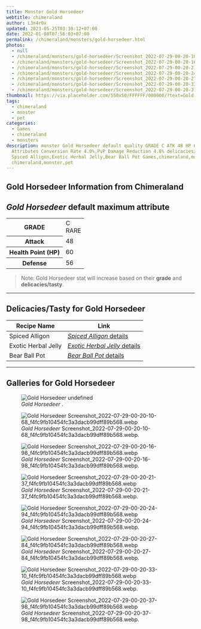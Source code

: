 ```yaml
---
title: Monster Gold Horsedeer
webtitle: chimeraland
author: L3n4r0x
updated: 2023-05-25T03:30:12+07:00
date: 2022-01-08T07:56:03+07:00
permalink: /chimeraland/monsters/gold-horsedeer.html
photos:
  - null
  - /chimeraland/monsters/gold-horsedeer/Screenshot_2022-07-29-00-20-10-68_f4fc9fb10454fc3a3dacb99dff89b568.webp
  - /chimeraland/monsters/gold-horsedeer/Screenshot_2022-07-29-00-20-16-98_f4fc9fb10454fc3a3dacb99dff89b568.webp
  - /chimeraland/monsters/gold-horsedeer/Screenshot_2022-07-29-00-20-21-37_f4fc9fb10454fc3a3dacb99dff89b568.webp
  - /chimeraland/monsters/gold-horsedeer/Screenshot_2022-07-29-00-20-24-94_f4fc9fb10454fc3a3dacb99dff89b568.webp
  - /chimeraland/monsters/gold-horsedeer/Screenshot_2022-07-29-00-20-27-84_f4fc9fb10454fc3a3dacb99dff89b568.webp
  - /chimeraland/monsters/gold-horsedeer/Screenshot_2022-07-29-00-20-33-10_f4fc9fb10454fc3a3dacb99dff89b568.webp
  - /chimeraland/monsters/gold-horsedeer/Screenshot_2022-07-29-00-20-37-98_f4fc9fb10454fc3a3dacb99dff89b568.webp
thumbnail: https://via.placeholder.com/550x50/FFFFFF/000000/?text=Gold Horsedeer
tags:
  - chimeraland
  - monster
  - pet
categories:
  - Games
  - chimeraland
  - monsters
description: monster Gold Horsedeer default quality GRADE C ATK 48 HP 60 DEF 56
  Attributes Conversion Rate 4.0%,PvP Damage Reduction 4.8% delicacies/tasty
  Spiced Alligon,Exotic Herbal Jelly,Bear Ball Pot Games,chimeraland,monsters
  chimeraland,monster,pet
---
```


<link
  rel="stylesheet"
  href="https://rawcdn.githack.com/dimaslanjaka/Web-Manajemen/870a349/css/bootstrap-5-3-0-alpha3-wrapper.css"
/>
<section id="bootstrap-wrapper">
  <div data-bs-theme="dark">
    <h2>Gold Horsedeer Information from Chimeraland</h2>
    <h2 id="attribute"><i>Gold Horsedeer</i> default maximum attribute</h2>
    <div class="row">
      <div class="col mb-2">
        <div class="card">
          <div class="card-body">
            <table>
              <tr>
                <th>GRADE</th>
                <td>C <br /><span class="text-primary">RARE</span></td>
              </tr>
              <tr>
                <th>Attack</th>
                <td>48</td>
              </tr>
              <tr>
                <th>Health Point (HP)</th>
                <td>60</td>
              </tr>
              <tr>
                <th>Defense</th>
                <td>56</td>
              </tr>
            </table>
          </div>
        </div>
      </div>
    </div>
    <blockquote class="bd-callout bd-callout-warning">
      Note: Gold Horsedeer stat will increase based on their <b>grade</b> and
      <b>delicacies/tasty</b>.
    </blockquote>
    <hr />
    <h2 id="delicacies">Delicacies/Tasty for Gold Horsedeer</h2>
    <div class="card">
      <div class="card-body">
        <div class="table-responsive">
          <table class="table table-striped">
            <thead>
              <tr>
                <th>Recipe Name</th>
                <th>Link</th>
              </tr>
            </thead>
            <tbody>
              <tr>
                <td>Spiced Alligon</td>
                <td>
                  <a
                    href="#"
                    class="text-primary"
                    title="Click here to view recipe Spiced Alligon details"
                    ><i>Spiced Alligon</i> details</a
                  >
                </td>
              </tr>
              <tr>
                <td>Exotic Herbal Jelly</td>
                <td>
                  <a
                    href="https://www.webmanajemen.com/chimeraland/recipes/exotic-herbal-jelly.html"
                    class="text-primary"
                    title="Click here to view recipe Exotic Herbal Jelly details"
                    ><i>Exotic Herbal Jelly</i> details</a
                  >
                </td>
              </tr>
              <tr>
                <td>Bear Ball Pot</td>
                <td>
                  <a
                    href="https://www.webmanajemen.com/chimeraland/recipes/bear-ball-pot.html"
                    class="text-primary"
                    title="Click here to view recipe Bear Ball Pot details"
                    ><i>Bear Ball Pot</i> details</a
                  >
                </td>
              </tr>
            </tbody>
          </table>
        </div>
      </div>
    </div>
    <hr />
    <div id="gallery">
      <h2>Galleries for Gold Horsedeer</h2>
      <div class="row">
        <div class="col-lg-6 col-12">
          <figure>
            <img
              src="https://www.webmanajemen.com/undefined"
              alt="Gold Horsedeer undefined"
            />
            <figcaption style="word-wrap: break-word">
              <i>Gold Horsedeer</i> .
            </figcaption>
          </figure>
        </div>
        <div class="col-lg-6 col-12">
          <figure>
            <img
              src="https://www.webmanajemen.com/chimeraland/monsters/gold-horsedeer/Screenshot_2022-07-29-00-20-10-68_f4fc9fb10454fc3a3dacb99dff89b568.webp"
              alt="Gold Horsedeer Screenshot_2022-07-29-00-20-10-68_f4fc9fb10454fc3a3dacb99dff89b568.webp"
            />
            <figcaption style="word-wrap: break-word">
              <i>Gold Horsedeer</i>
              Screenshot_2022-07-29-00-20-10-68_f4fc9fb10454fc3a3dacb99dff89b568.webp.
            </figcaption>
          </figure>
        </div>
        <div class="col-lg-6 col-12">
          <figure>
            <img
              src="https://www.webmanajemen.com/chimeraland/monsters/gold-horsedeer/Screenshot_2022-07-29-00-20-16-98_f4fc9fb10454fc3a3dacb99dff89b568.webp"
              alt="Gold Horsedeer Screenshot_2022-07-29-00-20-16-98_f4fc9fb10454fc3a3dacb99dff89b568.webp"
            />
            <figcaption style="word-wrap: break-word">
              <i>Gold Horsedeer</i>
              Screenshot_2022-07-29-00-20-16-98_f4fc9fb10454fc3a3dacb99dff89b568.webp.
            </figcaption>
          </figure>
        </div>
        <div class="col-lg-6 col-12">
          <figure>
            <img
              src="https://www.webmanajemen.com/chimeraland/monsters/gold-horsedeer/Screenshot_2022-07-29-00-20-21-37_f4fc9fb10454fc3a3dacb99dff89b568.webp"
              alt="Gold Horsedeer Screenshot_2022-07-29-00-20-21-37_f4fc9fb10454fc3a3dacb99dff89b568.webp"
            />
            <figcaption style="word-wrap: break-word">
              <i>Gold Horsedeer</i>
              Screenshot_2022-07-29-00-20-21-37_f4fc9fb10454fc3a3dacb99dff89b568.webp.
            </figcaption>
          </figure>
        </div>
        <div class="col-lg-6 col-12">
          <figure>
            <img
              src="https://www.webmanajemen.com/chimeraland/monsters/gold-horsedeer/Screenshot_2022-07-29-00-20-24-94_f4fc9fb10454fc3a3dacb99dff89b568.webp"
              alt="Gold Horsedeer Screenshot_2022-07-29-00-20-24-94_f4fc9fb10454fc3a3dacb99dff89b568.webp"
            />
            <figcaption style="word-wrap: break-word">
              <i>Gold Horsedeer</i>
              Screenshot_2022-07-29-00-20-24-94_f4fc9fb10454fc3a3dacb99dff89b568.webp.
            </figcaption>
          </figure>
        </div>
        <div class="col-lg-6 col-12">
          <figure>
            <img
              src="https://www.webmanajemen.com/chimeraland/monsters/gold-horsedeer/Screenshot_2022-07-29-00-20-27-84_f4fc9fb10454fc3a3dacb99dff89b568.webp"
              alt="Gold Horsedeer Screenshot_2022-07-29-00-20-27-84_f4fc9fb10454fc3a3dacb99dff89b568.webp"
            />
            <figcaption style="word-wrap: break-word">
              <i>Gold Horsedeer</i>
              Screenshot_2022-07-29-00-20-27-84_f4fc9fb10454fc3a3dacb99dff89b568.webp.
            </figcaption>
          </figure>
        </div>
        <div class="col-lg-6 col-12">
          <figure>
            <img
              src="https://www.webmanajemen.com/chimeraland/monsters/gold-horsedeer/Screenshot_2022-07-29-00-20-33-10_f4fc9fb10454fc3a3dacb99dff89b568.webp"
              alt="Gold Horsedeer Screenshot_2022-07-29-00-20-33-10_f4fc9fb10454fc3a3dacb99dff89b568.webp"
            />
            <figcaption style="word-wrap: break-word">
              <i>Gold Horsedeer</i>
              Screenshot_2022-07-29-00-20-33-10_f4fc9fb10454fc3a3dacb99dff89b568.webp.
            </figcaption>
          </figure>
        </div>
        <div class="col-lg-6 col-12">
          <figure>
            <img
              src="https://www.webmanajemen.com/chimeraland/monsters/gold-horsedeer/Screenshot_2022-07-29-00-20-37-98_f4fc9fb10454fc3a3dacb99dff89b568.webp"
              alt="Gold Horsedeer Screenshot_2022-07-29-00-20-37-98_f4fc9fb10454fc3a3dacb99dff89b568.webp"
            />
            <figcaption style="word-wrap: break-word">
              <i>Gold Horsedeer</i>
              Screenshot_2022-07-29-00-20-37-98_f4fc9fb10454fc3a3dacb99dff89b568.webp.
            </figcaption>
          </figure>
        </div>
      </div>
    </div>
  </div>
</section>